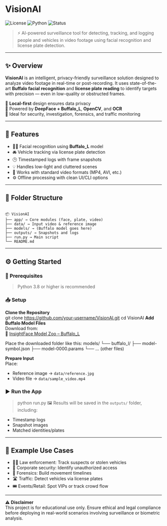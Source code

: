 # VisionAI

![License](https://img.shields.io/badge/license-MIT-green)
![Python](https://img.shields.io/badge/python-3.8%2B-blue)
![Status](https://img.shields.io/badge/status-Active-brightgreen)

> ⚡ AI-powered surveillance tool for detecting, tracking, and logging people and vehicles in video footage using facial recognition and license plate detection.

---

## ✨ Overview

**VisionAI** is an intelligent, privacy-friendly surveillance solution designed to analyze video footage in real-time or post-recording. It uses state-of-the-art **Buffalo facial recognition** and **license plate reading** to identify targets with precision — even in low-quality or obstructed frames.

🔐 **Local-first** design ensures data privacy  
🧠 Powered by **DeepFace + Buffalo_L**, **OpenCV**, and **OCR**  
🎯 Ideal for security, investigation, forensics, and traffic monitoring

---

## 🚀 Features

- 🧑‍💼 Facial recognition using **Buffalo_L** model
- 🚘 Vehicle tracking via license plate detection
- 🕒 Timestamped logs with frame snapshots
- 💡 Handles low-light and cluttered scenes
- 📁 Works with standard video formats (MP4, AVI, etc.)
- ⚙️ Offline processing with clean UI/CLI options

---

## 📂 Folder Structure

```

📦 VisionAI
├── app/ → Core modules (face, plate, video)
├── data/ → Input video & reference image
├── models/ → (Buffalo model goes here)
├── outputs/ → Snapshots and logs
├── run.py → Main script
└── README.md

```
---

## ⚙️ Getting Started

### 🧾 Prerequisites
> Python 3.8 or higher is recommended

### 📥 Setup
**Clone the Repository**  
git clone https://github.com/your-username/VisionAI.git
cd VisionAI
**Add Buffalo Model Files**  
Download from:  
🔗 [InsightFace Model Zoo – Buffalo_L](https://github.com/deepinsight/insightface/wiki/Model-Zoo)  

Place the downloaded folder like this:
models/
└── buffalo_l/
├── model-symbol.json
├── model-0000.params
└── ... (other files)

**Prepare Input**  
Place:  
- Reference image → `data/reference.jpg`  
- Video file → `data/sample_video.mp4`

### ▶️ Run the App
> python run.py
🖼️ Results will be saved in the `outputs/` folder, including:  
- Timestamp logs  
- Snapshot images  
- Matched identities/plates  

---

## 🧪 Example Use Cases
- 👮‍♂️ Law enforcement: Track suspects or stolen vehicles  
- 🏢 Corporate security: Identify unauthorized access  
- 🧾 Forensics: Build movement timelines  
- 🛣️ Traffic: Detect vehicles via license plates  
- 🎟️ Events/Retail: Spot VIPs or track crowd flow  

---

⚠️ **Disclaimer**  
This project is for educational use only. Ensure ethical and legal compliance before deploying in real-world scenarios involving surveillance or biometric analysis.
